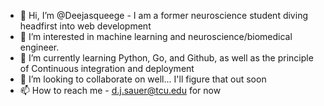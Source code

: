 - 👋 Hi, I’m @Deejasqueege - I am a former neuroscience student diving headfirst into web development
- 👀 I’m interested in machine learning and neuroscience/biomedical engineer. 
- 🌱 I’m currently learning Python, Go, and Github, as well as the principle of Continuous integration and deployment
- 💞️ I’m looking to collaborate on well... I'll figure that out soon
- 📫 How to reach me - d.j.sauer@tcu.edu for now

<!---
Deejasqueege/Deejasqueege is a ✨ special ✨ repository because its `README.md` (this file) appears on your GitHub profile.
You can click the Preview link to take a look at your changes.
--->
